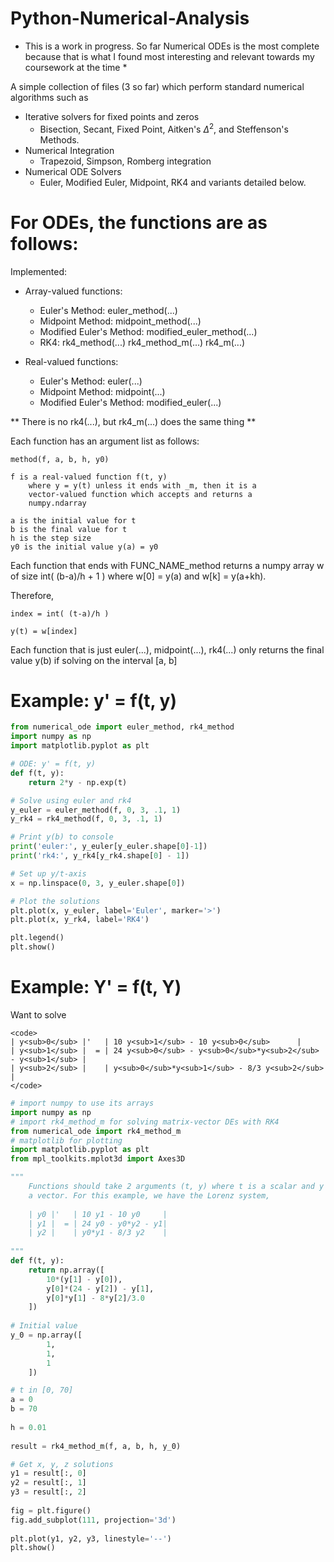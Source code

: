 # Python-Numerical-Analysis

* This is a work in progress. So far Numerical ODEs is the most complete because that is what I found most interesting and relevant towards my coursework at the time *

A simple collection of files (3 so far) which perform standard numerical algorithms such as 

  - Iterative solvers for fixed points and zeros
    * Bisection, Secant, Fixed Point, Aitken's $\Delta^2$, and Steffenson's Methods.
  - Numerical Integration
    * Trapezoid, Simpson, Romberg integration
  - Numerical ODE Solvers
    * Euler, Modified Euler, Midpoint, RK4 and variants detailed below.
    
# For ODEs, the functions are as follows:
    
Implemented:
 - Array-valued functions:
    * Euler's Method:          euler_method(...)
    * Midpoint Method:         midpoint_method(...)
    * Modified Euler's Method: modified_euler_method(...)
    * RK4:                     rk4_method(...)
                             rk4_method_m(...)
                             rk4_m(...)
    
- Real-valued functions:
    * Euler's Method:          euler(...)
    * Midpoint Method:         midpoint(...)
    * Modified Euler's Method: modified_euler(...)
    
** There is no rk4(...), but rk4_m(...) does the same thing **

Each function has an argument list as follows:
    
    method(f, a, b, h, y0)
    
    f is a real-valued function f(t, y)
        where y = y(t) unless it ends with _m, then it is a 
        vector-valued function which accepts and returns a
        numpy.ndarray
        
    a is the initial value for t
    b is the final value for t
    h is the step size
    y0 is the initial value y(a) = y0
    
Each function that ends with FUNC_NAME_method returns a numpy array
    w of size int( (b-a)/h + 1 ) where w[0] = y(a) and w[k] = y(a+kh). 
    
Therefore,
    
    index = int( (t-a)/h )
    
    y(t) = w[index]
    
Each function that is just euler(...), midpoint(...), rk4(...) only 
    returns the final value y(b) if solving on the interval [a, b]
    
# Example: y' = f(t, y)

```python
from numerical_ode import euler_method, rk4_method
import numpy as np
import matplotlib.pyplot as plt

# ODE: y' = f(t, y)
def f(t, y):
    return 2*y - np.exp(t)

# Solve using euler and rk4
y_euler = euler_method(f, 0, 3, .1, 1)
y_rk4 = rk4_method(f, 0, 3, .1, 1)

# Print y(b) to console
print('euler:', y_euler[y_euler.shape[0]-1])
print('rk4:', y_rk4[y_rk4.shape[0] - 1])

# Set up y/t-axis
x = np.linspace(0, 3, y_euler.shape[0])

# Plot the solutions
plt.plot(x, y_euler, label='Euler', marker='>')
plt.plot(x, y_rk4, label='RK4')

plt.legend()
plt.show()
```

# Example: Y' = f(t, Y)

Want to solve

    <code>
    | y<sub>0</sub> |'   | 10 y<sub>1</sub> - 10 y<sub>0</sub>      |
    | y<sub>1</sub> |  = | 24 y<sub>0</sub> - y<sub>0</sub>*y<sub>2</sub> - y<sub>1</sub> |
    | y<sub>2</sub> |    | y<sub>0</sub>*y<sub>1</sub> - 8/3 y<sub>2</sub>     |
    </code>

```python
# import numpy to use its arrays
import numpy as np
# import rk4_method_m for solving matrix-vector DEs with RK4
from numerical_ode import rk4_method_m
# matplotlib for plotting
import matplotlib.pyplot as plt
from mpl_toolkits.mplot3d import Axes3D

""" 
    Functions should take 2 arguments (t, y) where t is a scalar and y can be a
    a vector. For this example, we have the Lorenz system,
    
    | y0 |'   | 10 y1 - 10 y0     |
    | y1 |  = | 24 y0 - y0*y2 - y1|
    | y2 |    | y0*y1 - 8/3 y2    |
    
"""
def f(t, y):
    return np.array([
        10*(y[1] - y[0]),
        y[0]*(24 - y[2]) - y[1],
        y[0]*y[1] - 8*y[2]/3.0
    ])
 
# Initial value
y_0 = np.array([
        1,
        1,
        1
    ])

# t in [0, 70]
a = 0
b = 70
 
h = 0.01
 
result = rk4_method_m(f, a, b, h, y_0)

# Get x, y, z solutions 
y1 = result[:, 0]
y2 = result[:, 1]
y3 = result[:, 2]
 
fig = plt.figure()
fig.add_subplot(111, projection='3d')
 
plt.plot(y1, y2, y3, linestyle='--')
plt.show()
```
